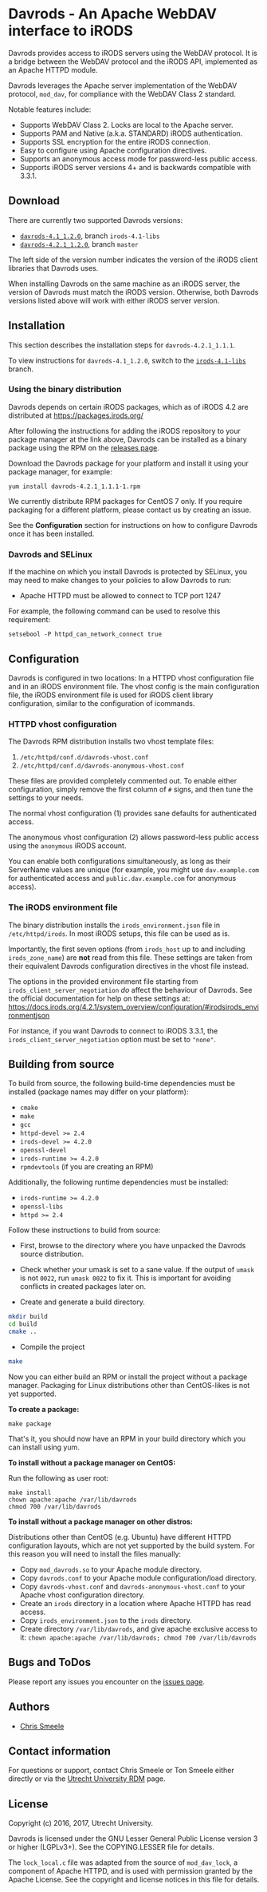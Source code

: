 Davrods - An Apache WebDAV interface to iRODS
=============================================

Davrods provides access to iRODS servers using the WebDAV protocol.
It is a bridge between the WebDAV protocol and the iRODS API,
implemented as an Apache HTTPD module.

Davrods leverages the Apache server implementation of the WebDAV
protocol, `mod_dav`, for compliance with the WebDAV Class 2 standard.

Notable features include:

- Supports WebDAV Class 2. Locks are local to the Apache server.
- Supports PAM and Native (a.k.a. STANDARD) iRODS authentication.
- Supports SSL encryption for the entire iRODS connection.
- Easy to configure using Apache configuration directives.
- Supports an anonymous access mode for password-less public access.
- Supports iRODS server versions 4+ and is backwards compatible with 3.3.1.

## Download ##

There are currently two supported Davrods versions:

- [`davrods-4.1_1.2.0`](https://github.com/UtrechtUniversity/davrods/releases/tag/4.1_1.2.0), branch `irods-4.1-libs`
- [`davrods-4.2.1_1.2.0`](https://github.com/UtrechtUniversity/davrods/releases/tag/4.2.1_1.2.0), branch `master`

The left side of the version number indicates the version of the iRODS
client libraries that Davrods uses.

When installing Davrods on the same machine as an iRODS server, the
version of Davrods must match the iRODS version. Otherwise, both Davrods
versions listed above will work with either iRODS server version.

## Installation ##

This section describes the installation steps for `davrods-4.2.1_1.1.1`.

To view instructions for `davrods-4.1_1.2.0`, switch to the
[`irods-4.1-libs`](https://github.com/UtrechtUniversity/davrods/tree/irods-4.1-libs)
branch.

### Using the binary distribution ###

Davrods depends on certain iRODS packages, which as of iRODS 4.2 are
distributed at https://packages.irods.org/

After following the instructions for adding the iRODS repository to your
package manager at the link above, Davrods can be installed as a binary
package using the RPM on the [releases page](https://github.com/UtrechtUniversity/davrods/releases/tag/4.2.1_1.1.1).

Download the Davrods package for your platform and install it using your
package manager, for example:

    yum install davrods-4.2.1_1.1.1-1.rpm

We currently distribute RPM packages for CentOS 7 only.
If you require packaging for a different platform, please contact us
by creating an issue.

See the __Configuration__ section for instructions on how to configure
Davrods once it has been installed.

### Davrods and SELinux ##

If the machine on which you install Davrods is protected by SELinux,
you may need to make changes to your policies to allow Davrods to run:

- Apache HTTPD must be allowed to connect to TCP port 1247

For example, the following command can be used to resolve this
requirement:

    setsebool -P httpd_can_network_connect true

## Configuration ##

Davrods is configured in two locations: In a HTTPD vhost configuration
file and in an iRODS environment file. The vhost config is the main
configuration file, the iRODS environment file is used for iRODS
client library configuration, similar to the configuration of
icommands.

### HTTPD vhost configuration ###

The Davrods RPM distribution installs two vhost template files:

1. `/etc/httpd/conf.d/davrods-vhost.conf`
2. `/etc/httpd/conf.d/davrods-anonymous-vhost.conf`

These files are provided completely commented out. To enable either
configuration, simply remove the first column of `#` signs, and then
tune the settings to your needs.

The normal vhost configuration (1) provides sane defaults for
authenticated access.

The anonymous vhost configuration (2) allows password-less public
access using the `anonymous` iRODS account.

You can enable both configurations simultaneously, as long as their
ServerName values are unique (for example, you might use
`dav.example.com` for authenticated access and
`public.dav.example.com` for anonymous access).

### The iRODS environment file ###

The binary distribution installs the `irods_environment.json` file in
`/etc/httpd/irods`. In most iRODS setups, this file can be used as
is.

Importantly, the first seven options (from `irods_host` up to and
including `irods_zone_name`) are **not** read from this file. These
settings are taken from their equivalent Davrods configuration
directives in the vhost file instead.

The options in the provided environment file starting from
`irods_client_server_negotiation` *do* affect the behaviour of
Davrods. See the official documentation for help on these settings at:
https://docs.irods.org/4.2.1/system_overview/configuration/#irodsirods_environmentjson

For instance, if you want Davrods to connect to iRODS 3.3.1, the
`irods_client_server_negotiation` option must be set to `"none"`.

## Building from source ##

To build from source, the following build-time dependencies must be
installed (package names may differ on your platform):

- `cmake`
- `make`
- `gcc`
- `httpd-devel >= 2.4`
- `irods-devel >= 4.2.0`
- `openssl-devel`
- `irods-runtime >= 4.2.0`
- `rpmdevtools` (if you are creating an RPM)

Additionally, the following runtime dependencies must be installed:

- `irods-runtime >= 4.2.0`
- `openssl-libs`
- `httpd >= 2.4`

Follow these instructions to build from source:

- First, browse to the directory where you have unpacked the Davrods
  source distribution.

- Check whether your umask is set to a sane value. If the output of
  `umask` is not `0022`, run `umask 0022` to fix it. This is important
  for avoiding conflicts in created packages later on.

- Create and generate a build directory.

```bash
mkdir build
cd build
cmake ..
```

- Compile the project

```bash
make
```

Now you can either build an RPM or install the project without a package
manager. Packaging for Linux distributions other than CentOS-likes is
not yet supported.

**To create a package:**

```
make package
```

That's it, you should now have an RPM in your build directory which you
can install using yum.

**To install without a package manager on CentOS:**

Run the following as user root:

```
make install
chown apache:apache /var/lib/davrods
chmod 700 /var/lib/davrods
```

**To install without a package manager on other distros:**

Distributions other than CentOS (e.g. Ubuntu) have different HTTPD
configuration layouts, which are not yet supported by the build system.
For this reason you will need to install the files manually:

- Copy `mod_davrods.so` to your Apache module directory.
- Copy `davrods.conf` to your Apache module configuration/load directory.
- Copy `davrods-vhost.conf` and `davrods-anonymous-vhost.conf` to your
  Apache vhost configuration directory.
- Create an `irods` directory in a location where Apache HTTPD has read
  access.
- Copy `irods_environment.json` to the `irods` directory.
- Create directory `/var/lib/davrods`, and give apache exclusive access
  to it: `chown apache:apache /var/lib/davrods; chmod 700 /var/lib/davrods`

## Bugs and ToDos ##

Please report any issues you encounter on the
[issues page](https://github.com/UtrechtUniversity/davrods/issues).

## Authors ##

- [Chris Smeele](https://github.com/cjsmeele)

## Contact information ##

For questions or support, contact Chris Smeele or Ton Smeele either
directly or via the
[Utrecht University RDM](http://www.uu.nl/en/research/research-data-management/contact-us)
page.

## License ##

Copyright (c) 2016, 2017, Utrecht University.

Davrods is licensed under the GNU Lesser General Public License version
3 or higher (LGPLv3+). See the COPYING.LESSER file for details.

The `lock_local.c` file was adapted from the source of `mod_dav_lock`,
a component of Apache HTTPD, and is used with permission granted by
the Apache License. See the copyright and license notices in this file
for details.
